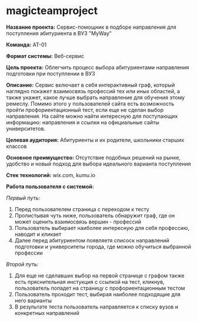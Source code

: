 # magicteamproject
**Название проекта:** Сервис-помощник в подборе направления для поступления абитуриента в ВУЗ "MyWay"

**Команда:** АТ-01

**Формат системы:** Веб-сервис

**Цель проекта:**
Облегчить процесс выбора абитуриентами направления подготовки при поступлении в ВУЗ

**Описание:**
Сервис включает в себя интерактивный граф, который наглядно покажет взаимосвязь профессий тех или иных областей, а также укажет, какое лучше выбрать направление для обучения этому ремеслу. Помимо этого у пользователей сайта есть возможность пройти профориентационный тест, если еще не сделан выбор направления. На сайте можно найти интересную для поступающих информацию: направления и ссылки на официальные сайты университетов.

**Целевая аудитория:**
Абитуриенты и их родители, школьники старших классов

**Основное преимущество:**
Отсутствие подобных решений на рынке, удобство и новый подход для выбора идеального варианта поступления

**Стек технологий:** wix.com, kumu.io

**Работа пользователя с системой:**

_Первый путь:_
1. Перед пользователем страница с переходом к тесту
2. Пролистывая чуть ниже, пользователь обнаружит граф, где он может оценить взаимосвязь вершин - профессий
3. Пользователь выбирает наиболее интересную для себя профессию, наводит и кликает
4. Далее перед абитуриентом появляетя списоск направлений подготовки и университеты города, где можно обучиться выбранной профессии

_Второй путь:_
1. Для еще не сделавших выбор на первой странице с графом также есть пряснительная инстукция с ссылкой на тест, кликнув, пользователь попадет на страницу с профориентационным тестом
2. Пользователь проходит тест, выбирая наиболее подходящие для него варианты
3. В результате теста пользователь направляется к списку вузов и конкретных направлений
